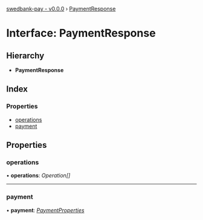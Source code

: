 [swedbank-pay - v0.0.0](../README.md) › [PaymentResponse](paymentresponse.md)

# Interface: PaymentResponse

## Hierarchy

* **PaymentResponse**

## Index

### Properties

* [operations](paymentresponse.md#operations)
* [payment](paymentresponse.md#payment)

## Properties

###  operations

• **operations**: *Operation[]*

___

###  payment

• **payment**: *[PaymentProperties](paymentproperties.md)*
